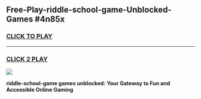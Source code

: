 
## Free-Play-riddle-school-game-Unblocked-Games #4n85x
<h3>
<a href="https://news.freeplayer.one?title=riddle-school-game&ref=8M">CLICK TO PLAY</a></h3>
<hr>

<h3>
<a href="https://news.freeplayer.one?title=riddle-school-game&ref=8M">CLICK 2 PLAY</a>
  
</h3>

<a href="https://news.freeplayer.one?title=riddle-school-game&ref=8M"><img src="https://clearcache.store/games.png"></a>


**riddle-school-game games unblocked: Your Gateway to Fun and Accessible Online Gaming**

